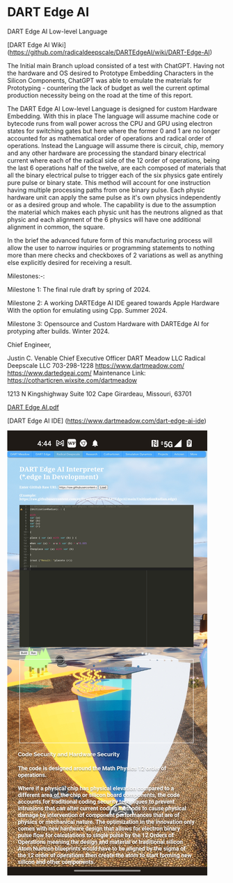 
# DART Edge AI
DART Edge AI Low-level Language

[DART Edge AI Wiki]
(https://github.com/radicaldeepscale/DARTEdgeAI/wiki/DART-Edge-AI)

The Initial main Branch upload consisted of a test with ChatGPT. Having not the hardware and OS desired to Prototype
Embedding Characters in the Silicon Components, ChatGPT was able to emulate the materials for Prototyping - countering the lack of budget
as well the current optimal production necessity being on the road at the time of this report.

The DART Edge AI Low-level Language is designed for custom Hardware Embedding.
With this in place The language will assume machine code or bytecode runs from wall power across the CPU
and GPU using electron states for switching gates but here where the former 0 and 1
are no longer accounted for as mathematical
order of operations and radical order of operations.
Instead the Language will assume there is circuit, chip, memory and any other hardware
are processing the standard binary electrical current where each of the radical side of the 12 order of operations,
being the last 6 operations half of the twelve, are each composed of materials that all the binary electrical pulse to trigger
each of the six physics gate entirely pure pulse or binary state. This method will account for one instruction having multiple
processing paths from one binary pulse. Each physic hardware unit can apply the same pulse as it's own physics
independently or as a desired group and whole. The capability is due to the assumption the material which makes each physic
unit has the neutrons aligned as that physic and each alignment of the 6 physics will have one additional alignment in common, the square.

In the brief the advanced future form of this manufacturing process
will allow the user to narrow inquiries or programming statements to nothing more
than mere checks and checkboxes of 2 variations as well as anything else explicitly desired for receiving a result.

Milestones:-:

Milestone 1: The final rule draft by spring of 2024.

Milestone 2: A working DARTEdge AI IDE geared towards Apple Hardware With the option for emulating using Cpp. Summer 2024.

Milestone 3: Opensource and Custom Hardware with DARTEdge AI for protyping after builds. Winter 2024.

Chief Engineer, 

Justin C. Venable
Chief Executive Officer
DART Meadow LLC 
Radical Deepscale LLC 
703-298-1228
https://www.dartmeadow.com/
https://www.dartedgeai.com/
Maintenance Link:
https://cotharticren.wixsite.com/dartmeadow

1213 N Kingshighway Suite 102
Cape Girardeau, Missouri, 63701

[DART Edge AI.pdf](https://github.com/radicaldeepscale/DARTEdgeAI/files/11569275/DART.Edge.AI.pdf)

[DART Edge AI IDE]
(https://www.dartmeadow.com/dart-edge-ai-ide)

![DART Edge AI IDE ](https://github.com/radicaldeepscale/DARTEdgeAI/blob/main/Screenshot_2023-05-25-16-44-20-85_40deb401b9ffe8e1df2f1cc5ba480b12.jpg)

